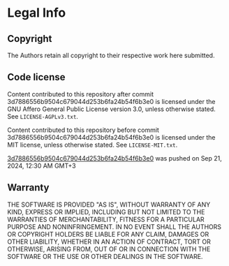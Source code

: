 ﻿# Legal Info

## Copyright

The Authors retain all copyright to their respective work here submitted.

## Code license

Content contributed to this repository after commit 3d7886556b9504c679044d253b6fa24b54f6b3e0 is licensed under the GNU Affero General Public License version 3.0, unless otherwise stated. See `LICENSE-AGPLv3.txt`.

Content contributed to this repository before commit 3d7886556b9504c679044d253b6fa24b54f6b3e0 is licensed under the MIT license, unless otherwise stated. See `LICENSE-MIT.txt`.

[3d7886556b9504c679044d253b6fa24b54f6b3e0](https://github.com/Legacy-Of-Paradise/main-erp/commit/3d7886556b9504c679044d253b6fa24b54f6b3e0) was pushed on Sep 21, 2024, 12:30 AM GMT+3

## Warranty

THE SOFTWARE IS PROVIDED "AS IS", WITHOUT WARRANTY OF ANY KIND, EXPRESS OR
IMPLIED, INCLUDING BUT NOT LIMITED TO THE WARRANTIES OF MERCHANTABILITY, FITNESS
FOR A PARTICULAR PURPOSE AND NONINFRINGEMENT. IN NO EVENT SHALL THE AUTHORS OR
COPYRIGHT HOLDERS BE LIABLE FOR ANY CLAIM, DAMAGES OR OTHER LIABILITY, WHETHER
IN AN ACTION OF CONTRACT, TORT OR OTHERWISE, ARISING FROM, OUT OF OR IN
CONNECTION WITH THE SOFTWARE OR THE USE OR OTHER DEALINGS IN THE SOFTWARE.
